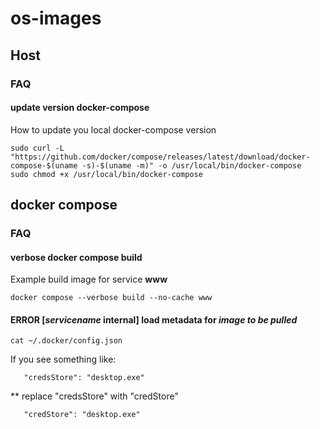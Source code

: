 # os-images

## Host
### FAQ
#### update version docker-compose
How to update you local docker-compose version
```
sudo curl -L "https://github.com/docker/compose/releases/latest/download/docker-compose-$(uname -s)-$(uname -m)" -o /usr/local/bin/docker-compose
sudo chmod +x /usr/local/bin/docker-compose
```

## docker compose
### FAQ
#### verbose docker compose build
Example build image for service **www**
```
docker compose --verbose build --no-cache www
```
#### ERROR [_servicename_ internal] load metadata for _image to be pulled_
```
cat ~/.docker/config.json
```
If you see something like:
```
   "credsStore": "desktop.exe"
```
** replace "credsStore" with "credStore" 
```
   "credStore": "desktop.exe"
```
